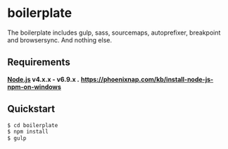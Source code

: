 # boilerplate
The boilerplate includes gulp, sass, sourcemaps, autoprefixer, breakpoint and browsersync. And nothing else.

## Requirements

**[Node.js](http://nodejs.org) v4.x.x - v6.9.x .**
**https://phoenixnap.com/kb/install-node-js-npm-on-windows**


## Quickstart
```bash
$ cd boilerplate
$ npm install
$ gulp
```
